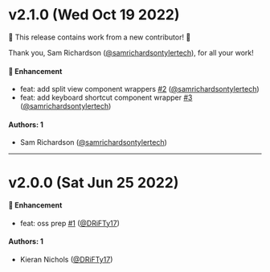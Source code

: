 # v2.1.0 (Wed Oct 19 2022)

:tada: This release contains work from a new contributor! :tada:

Thank you, Sam Richardson ([@samrichardsontylertech](https://github.com/samrichardsontylertech)), for all your work!

#### 🚀 Enhancement

- feat: add split view component wrappers [#2](https://github.com/tyler-technologies-oss/forge-react/pull/2) ([@samrichardsontylertech](https://github.com/samrichardsontylertech))
- feat: add keyboard shortcut component wrapper [#3](https://github.com/tyler-technologies-oss/forge-react/pull/3) ([@samrichardsontylertech](https://github.com/samrichardsontylertech))

#### Authors: 1

- Sam Richardson ([@samrichardsontylertech](https://github.com/samrichardsontylertech))

---

# v2.0.0 (Sat Jun 25 2022)

#### 🚀 Enhancement

- feat: oss prep [#1](https://github.com/tyler-technologies-oss/forge-react/pull/1) ([@DRiFTy17](https://github.com/DRiFTy17))

#### Authors: 1

- Kieran Nichols ([@DRiFTy17](https://github.com/DRiFTy17))
